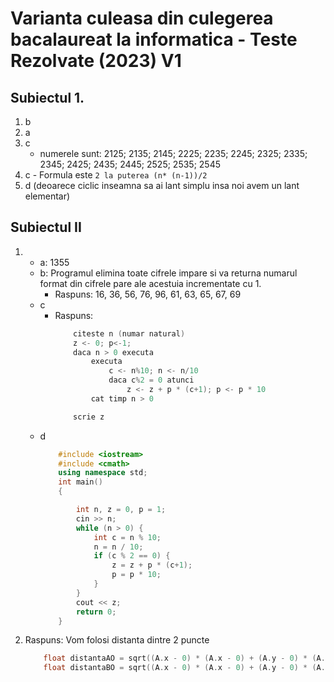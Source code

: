 # Varianta culeasa din culegerea bacalaureat la informatica - Teste Rezolvate (2023) V1

## Subiectul 1.
1. b
2. a
3. c
    - numerele sunt: 2125; 2135; 2145; 2225; 2235; 2245; 2325; 2335; 2345; 2425; 2435; 2445; 2525; 2535; 2545
4. c - Formula este `2 la puterea (n* (n-1))/2`
5. d (deoarece ciclic inseamna sa ai lant simplu insa noi avem un lant elementar)

## Subiectul II
1. 
    - a: 1355
    - b: Programul elimina toate cifrele impare si va returna numarul format din cifrele pare ale acestuia incrementate cu 1.
        - Raspuns: 16, 36, 56, 76, 96, 61, 63, 65, 67, 69
    - c
        - Raspuns:
            ```c++
                citeste n (numar natural)
                z <- 0; p<-1;
                daca n > 0 executa
                    executa
                        c <- n%10; n <- n/10
                        daca c%2 = 0 atunci
                            z <- z + p * (c+1); p <- p * 10
                    cat timp n > 0

                scrie z
            ```
    - d
        ```c++
            #include <iostream>
            #include <cmath>
            using namespace std;
            int main()
            {

                int n, z = 0, p = 1;
                cin >> n;
                while (n > 0) {
                    int c = n % 10;
                    n = n / 10;
                    if (c % 2 == 0) {
                        z = z + p * (c+1);
                        p = p * 10;
                    }
                }
                cout << z;
                return 0;
            }
        ```

2. Raspuns: Vom folosi distanta dintre 2 puncte
    ```c++
        float distantaAO = sqrt((A.x - 0) * (A.x - 0) + (A.y - 0) * (A.y - 0)));
        float distantaBO = sqrt((A.x - 0) * (A.x - 0) + (A.y - 0) * (A.y - 0)));
    ```